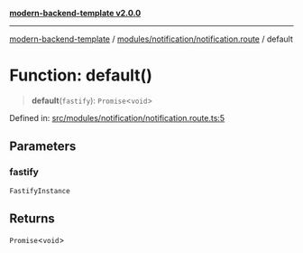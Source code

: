 [**modern-backend-template v2.0.0**](../../../../README.md)

***

[modern-backend-template](../../../../modules.md) / [modules/notification/notification.route](../README.md) / default

# Function: default()

> **default**(`fastify`): `Promise`\<`void`\>

Defined in: [src/modules/notification/notification.route.ts:5](https://github.com/maemreyo/saas-4cus-nodejs/blob/1a77de11cd6eaefe66c31c7f5de281673fc25ce5/src/modules/notification/notification.route.ts#L5)

## Parameters

### fastify

`FastifyInstance`

## Returns

`Promise`\<`void`\>
